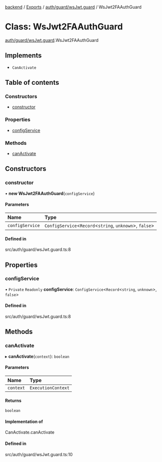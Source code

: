 [backend](../README.md) / [Exports](../modules.md) / [auth/guard/wsJwt.guard](../modules/auth_guard_wsJwt_guard.md) / WsJwt2FAAuthGuard

# Class: WsJwt2FAAuthGuard

[auth/guard/wsJwt.guard](../modules/auth_guard_wsJwt_guard.md).WsJwt2FAAuthGuard

## Implements

- `CanActivate`

## Table of contents

### Constructors

- [constructor](auth_guard_wsJwt_guard.WsJwt2FAAuthGuard.md#constructor)

### Properties

- [configService](auth_guard_wsJwt_guard.WsJwt2FAAuthGuard.md#configservice)

### Methods

- [canActivate](auth_guard_wsJwt_guard.WsJwt2FAAuthGuard.md#canactivate)

## Constructors

### constructor

• **new WsJwt2FAAuthGuard**(`configService`)

#### Parameters

| Name | Type |
| :------ | :------ |
| `configService` | `ConfigService`<`Record`<`string`, `unknown`\>, ``false``\> |

#### Defined in

src/auth/guard/wsJwt.guard.ts:8

## Properties

### configService

• `Private` `Readonly` **configService**: `ConfigService`<`Record`<`string`, `unknown`\>, ``false``\>

#### Defined in

src/auth/guard/wsJwt.guard.ts:8

## Methods

### canActivate

▸ **canActivate**(`context`): `boolean`

#### Parameters

| Name | Type |
| :------ | :------ |
| `context` | `ExecutionContext` |

#### Returns

`boolean`

#### Implementation of

CanActivate.canActivate

#### Defined in

src/auth/guard/wsJwt.guard.ts:10
